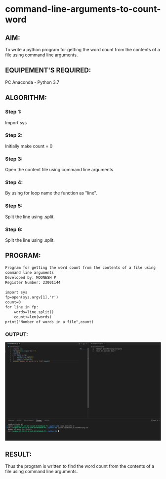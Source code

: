 # command-line-arguments-to-count-word
## AIM:
To write a python program for getting the word count from the contents of a file using command line arguments.
## EQUIPEMENT'S REQUIRED: 
PC
Anaconda - Python 3.7
## ALGORITHM: 
### Step 1:
Import sys
### Step 2: 
Initially make count = 0 
### Step 3: 
Open the content file using command line arguments.
### Step 4:  
By using for loop name the function as "line".
### Step 5: 
Split the line using .split.
### Step 6: 
Split the line using .split.
## PROGRAM:
```
Program for getting the word count from the contents of a file using command line arguments
Developed by: MOONESH P
Register Number: 23001144

import sys
fp=open(sys.argv[1],'r')
count=0
for line in fp:
    words=line.split()
    count+=len(words)
print("Number of words in a file",count)
```
### OUTPUT:
![OUTPUT](/5%20b.jpeg)
## RESULT:
Thus the program is written to find the word count from the contents of a file using command line arguments.
